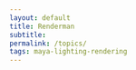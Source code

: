 ```yaml
---
layout: default
title: Renderman
subtitle:
permalink: /topics/
tags: maya-lighting-rendering
---
```



